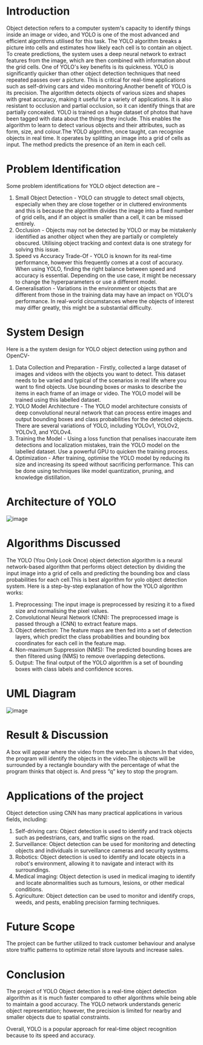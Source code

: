 # Introduction
Object detection refers to a computer system's capacity to identify things inside an image or video, and YOLO is one of the most advanced and efficient algorithms utilised for this task. The YOLO algorithm breaks a picture into cells and estimates how likely each cell is to contain an object. To create predictions, the system uses a deep neural network to extract features from the image, which are then combined with information about the grid cells.
One of YOLO's key benefits is its quickness. YOLO is significantly quicker than other object detection techniques that need repeated passes over a picture. This is critical for real-time applications such as self-driving cars and video monitoring.Another benefit of YOLO is its precision. The algorithm detects objects of various sizes and shapes with great accuracy, making it useful for a variety of applications. It is also resistant to occlusion and partial occlusion, so it can identify things that are partially concealed.
YOLO is trained on a huge dataset of photos that have been tagged with data about the things they include. This enables the algorithm to learn to detect various objects and their attributes, such as form, size, and colour.The YOLO algorithm, once taught, can recognise objects in real time. It operates by splitting an image into a grid of cells as input. The method predicts the presence of an item in each cell. 

# Problem Identification
Some problem identifications for YOLO object detection are –
1.  Small Object Detection - YOLO can struggle to detect small objects, especially when they are close together or in cluttered environments and this is because the algorithm divides the image into a fixed number of grid cells, and if an object is smaller than a cell, it can be missed entirely. 
2.  Occlusion - Objects may not be detected by YOLO or may be mistakenly identified as another object when they are partially or completely obscured. Utilising object tracking and context data is one strategy for solving this issue.
3.  Speed vs Accuracy Trade-Of - YOLO is known for its real-time performance, however this frequently comes at a cost of accuracy. When using YOLO, finding the right balance between speed and accuracy is essential. Depending on the use case, it might be necessary to change the hyperparameters or use a different model.
4.  Generalisation - Variations in the environment or objects that are different from those in the training data may have an impact on YOLO's performance. In real-world circumstances where the objects of interest may differ greatly, this might be a substantial difficulty.

# System Design
Here is a the system design for YOLO object detection using python and OpenCV-
1. Data Collection and Preparation - Firstly, collected a large dataset of images and videos with the objects you want to detect. This dataset needs to be varied and typical of the scenarios in real life where you want to find objects. Use bounding boxes or masks to describe the items in each frame of an image or video. The YOLO model will be trained using this labelled dataset.
2. YOLO Model Architecture - The YOLO model architecture consists of deep convolutional neural network that can process entire images and output bounding boxes and class probabilities for the detected objects. There are several variations of YOLO, including YOLOv1, YOLOv2, YOLOv3, and YOLOv4.
3. Training the Model - Using a loss function that penalises inaccurate item detections and localization mistakes, train the YOLO model on the labelled dataset. Use a powerful GPU to quicken the training process.
4. Optimization - After training, optimise the YOLO model by reducing its size and increasing its speed without sacrificing performance. This can be done using techniques like model quantization, pruning, and knowledge distillation.

# Architecture of YOLO
![image](https://github.com/SomyanshAvasthi/YOLO-Object-Detection-using-OpenCV/assets/107310391/201a3577-a7ee-48f9-bd84-b56c394a87e0)

# Algorithms Discussed
The YOLO (You Only Look Once) object detection algorithm is a neural network-based algorithm that performs object detection by dividing the input image into a grid of cells and predicting the bounding box and class probabilities for each cell.This is best algorithm for yolo object detection system.
Here is a step-by-step explanation of how the YOLO algorithm works:
1.	Preprocessing: The input image is preprocessed by resizing it to a fixed size and normalising the pixel values.
2.	Convolutional Neural Network (CNN): The preprocessed image is passed through a (CNN) to extract feature maps.
3.	Object detection: The feature maps are then fed into a set of detection layers, which predict the class probabilities and bounding box coordinates for each cell in the feature map.
4.	Non-maximum Suppression (NMS): The predicted bounding boxes are then filtered using (NMS) to remove overlapping detections.
5.	Output: The final output of the YOLO algorithm is a set of bounding boxes with class labels and confidence scores.

# UML Diagram
![image](https://github.com/SomyanshAvasthi/YOLO-Object-Detection-using-OpenCV/assets/107310391/a22949b8-8c1f-448a-9fc6-f42b4b662cc5)

# Result & Discussion
A box will appear where the video from the webcam is shown.In that video, the program will identify the objects in the video.The objects will be surrounded by a rectangle boundary with the percentage of what the program thinks that object is.
And press “q” key to stop the program.

# Applications of the project
Object detection using CNN has many practical applications in various fields, including: 
1.	Self-driving cars: Object detection is used to identify and track objects such as pedestrians, cars, and traffic signs on the road. 
2.	Surveillance: Object detection can be used for monitoring and detecting objects and individuals in surveillance cameras and security systems.
3.	Robotics: Object detection is used to identify and locate objects in a robot's environment, allowing it to navigate and interact with its surroundings. 
4.	Medical imaging: Object detection is used in medical imaging to identify and locate abnormalities such as tumours, lesions, or other medical conditions. 
5.	Agriculture: Object detection can be used to monitor and identify crops, weeds, and pests, enabling precision farming techniques. 

# Future Scope 
The project can be further utilized to track customer behaviour and analyse store traffic patterns to optimize retail store layouts and increase sales.

# Conclusion
The project of YOLO Object detection is a real-time object detection algorithm as it is much faster compared to other algorithms while being able to maintain a good accuracy. The YOLO network understands generic object representation; however, the precision is limited for nearby and smaller objects due to spatial constraints.

Overall, YOLO is a popular approach for real-time object recognition because to its speed and accuracy.
